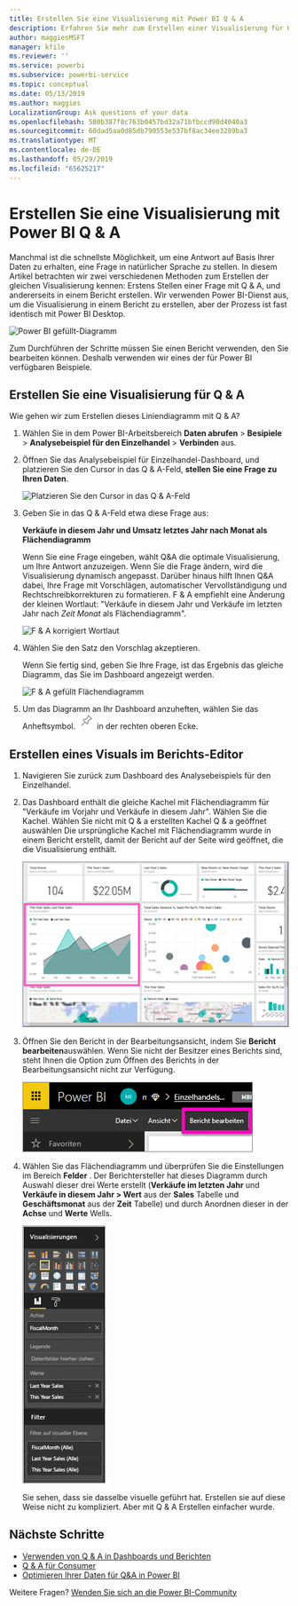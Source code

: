 ```yaml
---
title: Erstellen Sie eine Visualisierung mit Power BI Q & A
description: Erfahren Sie mehr zum Erstellen einer Visualisierung für Q & A in Power BI-Dienst mit dem Analysebeispiel für Einzelhandel
author: maggiesMSFT
manager: kfile
ms.reviewer: ''
ms.service: powerbi
ms.subservice: powerbi-service
ms.topic: conceptual
ms.date: 05/13/2019
ms.author: maggies
LocalizationGroup: Ask questions of your data
ms.openlocfilehash: 580b387f8c763b0457bd32a71bfbccd90d4040a3
ms.sourcegitcommit: 60dad5aa0d85db790553e537bf8ac34ee3289ba3
ms.translationtype: MT
ms.contentlocale: de-DE
ms.lasthandoff: 05/29/2019
ms.locfileid: "65625217"
---
```

# <a name="create-a-visual-with-power-bi-qa"></a>Erstellen Sie eine Visualisierung mit Power BI Q & A

Manchmal ist die schnellste Möglichkeit, um eine Antwort auf Basis Ihrer Daten zu erhalten, eine Frage in natürlicher Sprache zu stellen.  In diesem Artikel betrachten wir zwei verschiedenen Methoden zum Erstellen der gleichen Visualisierung kennen: Erstens Stellen einer Frage mit Q & A, und andererseits in einem Bericht erstellen. Wir verwenden Power BI-Dienst aus, um die Visualisierung in einem Bericht zu erstellen, aber der Prozess ist fast identisch mit Power BI Desktop.

![Power BI gefüllt-Diagramm](media/power-bi-visualization-introduction-to-q-and-a/power-bi-qna-create-visual.png)

Zum Durchführen der Schritte müssen Sie einen Bericht verwenden, den Sie bearbeiten können. Deshalb verwenden wir eines der für Power BI verfügbaren Beispiele.

## <a name="create-a-visual-with-qa"></a>Erstellen Sie eine Visualisierung für Q & A

Wie gehen wir zum Erstellen dieses Liniendiagramm mit Q & A?

1. Wählen Sie in dem Power BI-Arbeitsbereich **Daten abrufen** \> **Besipiele** \> **Analysebeispiel für den Einzelhandel**  >  **Verbinden** aus.

1. Öffnen Sie das Analysebeispiel für Einzelhandel-Dashboard, und platzieren Sie den Cursor in das Q & A-Feld, **stellen Sie eine Frage zu Ihren Daten**.

    ![Platzieren Sie den Cursor in das Q & A-Feld](media/power-bi-visualization-introduction-to-q-and-a/power-bi-qna-cursor-in-qna-box.png)

2. Geben Sie in das Q & A-Feld etwa diese Frage aus:
   
    **Verkäufe in diesem Jahr und Umsatz letztes Jahr nach Monat als Flächendiagramm**
   
    Wenn Sie eine Frage eingeben, wählt Q&A die optimale Visualisierung, um Ihre Antwort anzuzeigen. Wenn Sie die Frage ändern, wird die Visualisierung dynamisch angepasst. Darüber hinaus hilft Ihnen Q&A dabei, Ihre Frage mit Vorschlägen, automatischer Vervollständigung und Rechtschreibkorrekturen zu formatieren. F & A empfiehlt eine Änderung der kleinen Wortlaut: "Verkäufe in diesem Jahr und Verkäufe im letzten Jahr nach *Zeit Monat* als Flächendiagramm".  

    ![F & A korrigiert Wortlaut](media/power-bi-visualization-introduction-to-q-and-a/power-bi-qna-corrected-create-filled-chart.png)

4. Wählen Sie den Satz den Vorschlag akzeptieren. 
   
   Wenn Sie fertig sind, geben Sie Ihre Frage, ist das Ergebnis das gleiche Diagramm, das Sie im Dashboard angezeigt werden.
   
   ![F & A gefüllt Flächendiagramm](media/power-bi-visualization-introduction-to-q-and-a/power-bi-qna-create-filled-chart.png)

4. Um das Diagramm an Ihr Dashboard anzuheften, wählen Sie das Anheftsymbol. ![Stecknadelsymbol](media/power-bi-visualization-introduction-to-q-and-a/pinnooutline.png) in der rechten oberen Ecke.

## <a name="create-a-visual-in-the-report-editor"></a>Erstellen eines Visuals im Berichts-Editor

1. Navigieren Sie zurück zum Dashboard des Analysebeispiels für den Einzelhandel.
   
2. Das Dashboard enthält die gleiche Kachel mit Flächendiagramm für "Verkäufe im Vorjahr und Verkäufe in diesem Jahr".  Wählen Sie die Kachel. Wählen Sie nicht mit Q & a erstellten Kachel Q & a geöffnet auswählen Die ursprüngliche Kachel mit Flächendiagramm wurde in einem Bericht erstellt, damit der Bericht auf der Seite wird geöffnet, die die Visualisierung enthält.

    ![Retail Analysis Sample-Dashboard](media/power-bi-visualization-introduction-to-q-and-a/power-bi-dashboard.png)

1. Öffnen Sie den Bericht in der Bearbeitungsansicht, indem Sie **Bericht bearbeiten**auswählen.  Wenn Sie nicht der Besitzer eines Berichts sind, steht Ihnen die Option zum Öffnen des Berichts in der Bearbeitungsansicht nicht zur Verfügung.
   
    ![Schaltfläche „ Bericht bearbeiten“](media/power-bi-visualization-introduction-to-q-and-a/power-bi-edit-report.png)
4. Wählen Sie das Flächendiagramm und überprüfen Sie die Einstellungen im Bereich **Felder** .  Der Berichtersteller hat dieses Diagramm durch Auswahl dieser drei Werte erstellt (**Verkäufe im letzten Jahr** und **Verkäufe in diesem Jahr > Wert** aus der **Sales** Tabelle und  **Geschäftsmonat** aus der **Zeit** Tabelle) und durch Anordnen dieser in der **Achse** und **Werte** Wells.
   
    ![Bereich „Visualisierungen“](media/power-bi-visualization-introduction-to-q-and-a/gnatutorial_3-new.png)

    Sie sehen, dass sie dasselbe visuelle geführt hat. Erstellen sie auf diese Weise nicht zu kompliziert. Aber mit Q & A Erstellen einfacher wurde.

## <a name="next-steps"></a>Nächste Schritte

- [Verwenden von Q & A in Dashboards und Berichten](power-bi-tutorial-q-and-a.md)  
- [Q & A für Consumer](consumer/end-user-q-and-a.md)
- [Optimieren Ihrer Daten für Q&A in Power BI](service-prepare-data-for-q-and-a.md)

Weitere Fragen? [Wenden Sie sich an die Power BI-Community](http://community.powerbi.com/)

